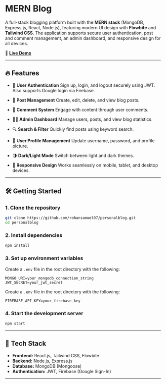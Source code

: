 # MERN Blog

A full-stack blogging platform built with the **MERN stack** (MongoDB, Express.js, React, Node.js), featuring modern UI design with **Flowbite** and **Tailwind CSS**. The application supports secure user authentication, post and comment management, an admin dashboard, and responsive design for all devices.

🚀 **[Live Demo](https://personalblog-8gel.onrender.com)**

---

## 🔥 Features

* 🔐 **User Authentication**
  Sign up, login, and logout securely using JWT. Also supports Google login via Firebase.

* 📝 **Post Management**
  Create, edit, delete, and view blog posts.

* 💬 **Comment System**
  Engage with content through user comments.

* 🧑‍💼 **Admin Dashboard**
  Manage users, posts, and view blog statistics.

* 🔍 **Search & Filter**
  Quickly find posts using keyword search.

* 👤 **User Profile Management**
  Update username, password, and profile picture.

* 🌗 **Dark/Light Mode**
  Switch between light and dark themes.

* 📱 **Responsive Design**
  Works seamlessly on mobile, tablet, and desktop devices.

---

## 🛠️ Getting Started

### 1. Clone the repository

```bash
git clone https://github.com/rohansamuel07/personalblog.git
cd personalblog
```

### 2. Install dependencies

```bash
npm install
```

### 3. Set up environment variables

Create a `.env` file in the root directory with the following:

```env
MONGO_URI=your_mongodb_connection_string
JWT_SECRET=your_jwt_secret
```

Create a `.env` file in the root directory with the following:

```env
FIREBASE_API_KEY=your_firebase_key
```

### 4. Start the development server

```bash
npm start
```

---

## 🧪 Tech Stack

* **Frontend:** React.js, Tailwind CSS, Flowbite
* **Backend:** Node.js, Express.js
* **Database:** MongoDB (Mongoose)
* **Authentication:** JWT, Firebase (Google Sign-In)

---
